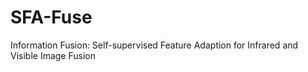 # SFA-Fuse
Information Fusion: Self-supervised Feature Adaption for Infrared and Visible Image Fusion

